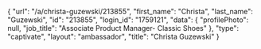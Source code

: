 {
    "url": "\/a\/christa-guzewski\/213855",
    "first_name": "Christa",
    "last_name": "Guzewski",
    "id": "213855",
    "login_id": "1759121",
    "data": {
        "profilePhoto": null,
        "job_title": "Associate Product Manager- Classic Shoes"
    },
    "type": "captivate",
    "layout": "ambassador",
    "title": "Christa Guzewski"
}